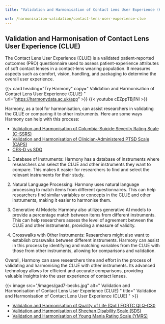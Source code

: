 ```yaml
---
title: "Validation and Harmonisation of Contact Lens User Experience (CLUE)"

url: /harmonisation-validation/contact-lens-user-experience-clue
---
```


## Validation and Harmonisation of Contact Lens User Experience (CLUE)

The Contact Lens User Experience (CLUE) is a validated patient-reported outcomes (PRO) questionnaire used to assess patient-experience attributes of soft contact lenses in a contact-lens wearing population. It measures aspects such as comfort, vision, handling, and packaging to determine the overall user experience.

{{< card heading="Try Harmony" copy=" Validation and Harmonisation of Contact Lens User Experience (CLUE) " url="https://harmonydata.ac.uk/app" >}}
{{< youtube cEZppTBj1NI >}}

Harmony, as a tool for harmonisation, can assist researchers in validating the CLUE or comparing it to other instruments. Here are some ways Harmony can help with this process:

* [Validation and Harmonisation of Columbia-Suicide Severity Rating Scale (C-SSRS)](/harmonisation-validation/columbia-suicide-severity-rating-scale-c-ssrs)
* [Validation and Harmonisation of Clinician-Administered PTSD Scale (CAPS)](/harmonisation-validation/clinician-administered-ptsd-scale-caps)
* [CES-D vs SDQ](/ces-d-vs-sdq)

1. Database of Instruments: Harmony has a database of instruments where researchers can select the CLUE and other instruments they want to compare. This makes it easier for researchers to find and select the relevant instruments for their study.

2. Natural Language Processing: Harmony uses natural language processing to match items from different questionnaires. This can help researchers find similar variables or concepts in the CLUE and other instruments, making it easier to harmonise them.

3. Generative AI Models: Harmony also utilizes generative AI models to provide a percentage match between items from different instruments. This can help researchers assess the level of agreement between the CLUE and other instruments, providing a measure of validity.

4. Crosswalks with Other Instruments: Researchers might also want to establish crosswalks between different instruments. Harmony can assist in this process by identifying and matching variables from the CLUE with those from other instruments, allowing for comparisons and validation.

Overall, Harmony can save researchers time and effort in the process of validating and harmonising the CLUE with other instruments. Its advanced technology allows for efficient and accurate comparisons, providing valuable insights into the user experience of contact lenses. 


{{< image src="/images/gad7-becks.jpg" alt=" Validation and Harmonisation of Contact Lens User Experience (CLUE) " title=" Validation and Harmonisation of Contact Lens User Experience (CLUE) " >}}









* [Validation and Harmonisation of Quality of Life (QoL) EORTC QLQ-C30](/harmonisation-validation/quality-of-life-qol-eortc-qlq-c30)
* [Validation and Harmonisation of Sheehan Disability Scale (SDS)](/harmonisation-validation/sheehan-disability-scale-sds)
* [Validation and Harmonisation of Young Mania Rating Scale (YMRS)](/harmonisation-validation/young-mania-rating-scale-ymrs)